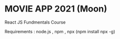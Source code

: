 # MOVIE APP 2021 (Moon)

React JS Fundmentals Course

Requirements : node.js , npm , npx (npm install npx -g)
